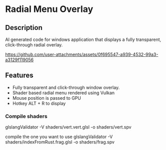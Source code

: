 # Radial Menu Overlay

## Description
AI generated code for windows application that displays a fully transparent, click-through radial overlay.

https://github.com/user-attachments/assets/0f695547-a939-4532-99a3-a3129f119056

## Features
- Fully transparent and click-through window overlay.
- Shader based radial menu rendered using Vulkan
- Mouse position is passed to GPU
- Hotkey ALT + R to display

### Compile shaders
glslangValidator -V shaders/vert.vert.glsl -o shaders/vert.spv

compile the one you want to use
glslangValidator -V shaders/indexFromRust.frag.glsl -o shaders/frag.spv


